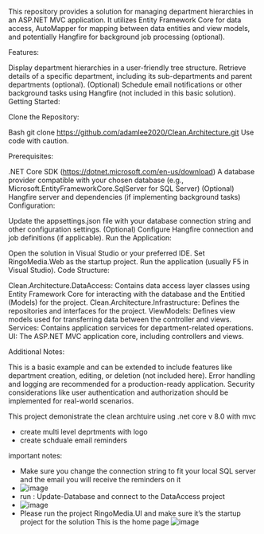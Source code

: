 This repository provides a solution for managing department hierarchies in an ASP.NET MVC application. It utilizes Entity Framework Core for data access, AutoMapper for mapping between data entities and view models, and potentially Hangfire for background job processing (optional).

Features:

Display department hierarchies in a user-friendly tree structure.
Retrieve details of a specific department, including its sub-departments and parent departments (optional).
(Optional) Schedule email notifications or other background tasks using Hangfire (not included in this basic solution).
Getting Started:

Clone the Repository:

Bash
git clone https://github.com/adamlee2020/Clean.Architecture.git
Use code with caution.

Prerequisites:

.NET Core SDK (https://dotnet.microsoft.com/en-us/download)
A database provider compatible with your chosen database (e.g., Microsoft.EntityFrameworkCore.SqlServer for SQL Server)
(Optional) Hangfire server and dependencies (if implementing background tasks)
Configuration:

Update the appsettings.json file with your database connection string and other configuration settings.
(Optional) Configure Hangfire connection and job definitions (if applicable).
Run the Application:

Open the solution in Visual Studio or your preferred IDE.
Set RingoMedia.Web as the startup project.
Run the application (usually F5 in Visual Studio).
Code Structure:

Clean.Architecture.DataAccess: Contains data access layer classes using Entity Framework Core for interacting with the database and the Entitied (Models) for the project.
Clean.Architecture.Infrastructure: Defines the repositories and interfaces for the project.
ViewModels: Defines view models used for transferring data between the controller and views.
Services: Contains application services for department-related operations.
UI: The ASP.NET MVC application core, including controllers and views.

Additional Notes:

This is a basic example and can be extended to include features like department creation, editing, or deletion (not included here).
Error handling and logging are recommended for a production-ready application.
Security considerations like user authentication and authorization should be implemented for real-world scenarios.

This project demonistrate the clean archtuire using .net core v 8.0 with mvc 
- create multi level deprtments with logo
- create schduale email reminders

important notes:
- Make sure you change the connection string to fit your local SQL server and the email you will receive the reminders on it
- ![image](https://github.com/user-attachments/assets/8aa7783d-81c9-4493-ba4f-d0f3cb2b45f0)
- run : Update-Database and connect to the DataAccess project
- ![image](https://github.com/user-attachments/assets/7fc944c0-72cf-410c-bd11-be8559efe101)
- Please run the project RingoMedia.UI and make sure it’s  the startup project for the solution 
This is the home page 
![image](https://github.com/user-attachments/assets/d8a83160-e497-4fe0-8c5f-b4c051e40672)



